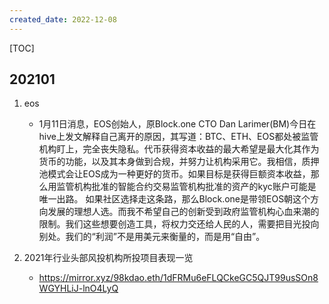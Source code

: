 ```yaml
---
created_date: 2022-12-08
---
```


[TOC]

## 202101

1. eos

   - 1月11日消息，EOS创始人，原Block.one CTO Dan Larimer(BM)今日在hive上发文解释自己离开的原因，其写道：BTC、ETH、EOS都处被监管机构盯上，完全丧失隐私。代币获得资本收益的最大希望是最大化其作为货币的功能，以及其本身做到合规，并努力让机构采用它。我相信，质押池模式会让EOS成为一种更好的货币。如果目标是获得巨额资本收益，那么用监管机构批准的智能合约交易监管机构批准的资产的kyc账户可能是唯一出路。 如果社区选择走这条路，那么Block.one是带领EOS朝这个方向发展的理想人选。而我不希望自己的创新受到政府监管机构心血来潮的限制。我们这些想要创造工具，将权力交还给人民的人，需要把目光投向别处。我们的“利润”不是用美元来衡量的，而是用“自由”。

2. 2021年行业头部风投机构所投项目表现一览

   - https://mirror.xyz/98kdao.eth/1dFRMu6eFLQCkeGC5QJT99usSOn8WGYHLiJ-lnO4LyQ
